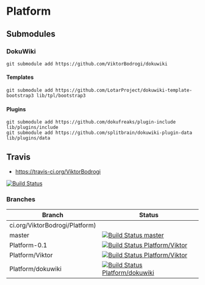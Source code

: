 # Platform

## Submodules

### DokuWiki
    git submodule add https://github.com/ViktorBodrogi/dokuwiki
#### Templates
    git submodule add https://github.com/LotarProject/dokuwiki-template-bootstrap3 lib/tpl/bootstrap3
#### Plugins
    git submodule add https://github.com/dokufreaks/plugin-include lib/plugins/include
    git submodule add https://github.com/splitbrain/dokuwiki-plugin-data lib/plugins/data

## Travis

- https://travis-ci.org/ViktorBodrogi

[![Build Status](https://travis-ci.org/ViktorBodrogi/Platform.svg)](https://travis-ci.org/ViktorBodrogi/Platform)

### Branches

| Branch  | Status  |
|---|---|
ci.org/ViktorBodrogi/Platform) |
| master | [![Build Status master](https://travis-ci.org/ViktorBodrogi/Platform.svg?branch=master)](https://travis-ci.org/ViktorBodrogi/Platform) |
| Platform-0.1 | [![Build Status Platform/Viktor](https://travis-ci.org/ViktorBodrogi/Platform.svg?branch=Platform-0.1)](https://travis-ci.org/ViktorBodrogi/Platform) |
| Platform/Viktor | [![Build Status Platform/Viktor](https://travis-ci.org/ViktorBodrogi/Platform.svg?branch=Platform%2FViktor)](https://travis-ci.org/ViktorBodrogi/Platform) |
| Platform/dokuwiki | [![Build Status Platform/dokuwiki](https://travis-ci.org/ViktorBodrogi/Platform.svg?branch=Platform%2Fdokuwiki)](https://travis-ci.org/ViktorBodrogi/Platform) |
